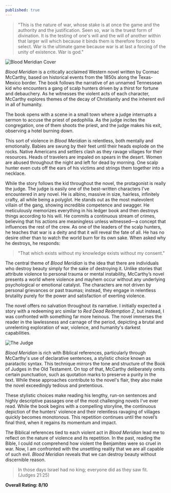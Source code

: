 ```yaml
---
published: true
---
```

> "This is the nature of war, whose stake is at once the game and the authority and the justification. Seen so, war is the truest form of divination. It is the testing of one's will and the will of another within that larger will which because it binds them is therefore forced to select. War is the ultimate game because war is at last a forcing of the unity of existence. War is god."

![Blood Meridian Cover](https://preview.redd.it/a-cover-for-blood-meridian-v0-wkgmu20372db1.jpg?auto=webp&s=9488893c9937860b7f9801ac8feae99d198ea1bc)

_Blood Meridian_ is a critically acclaimed Western novel written by Cormac McCarthy, based on historical events from the 1850s along the Texas-Mexico border. The book follows the narrative of an unnamed Tennessean kid who encounters a gang of scalp hunters driven by a thirst for fortune and debauchery. As he witnesses the violent acts of each character, McCarthy explores themes of the decay of Christianity and the inherent evil in all of humanity.

The book opens with a scene in a small town where a judge interrupts a sermon to accuse the priest of pedophilia. As the judge incites the congregation, one of them shoots the priest, and the judge makes his exit, observing a hotel burning down.

This sort of violence in _Blood Meridian_ is relentless, both mentally and emotionally. Babies are swung by their feet until their heads explode on the rocks. Native Americans and settlers clash as they ravage villages for their resources. Heads of travelers are impaled on spears in the desert. Women are abused throughout the night and left for dead by morning. One scalp hunter even cuts off the ears of his victims and strings them together into a necklace.

While the story follows the kid throughout the novel, the protagonist is really the judge. The judge is easily one of the best-written characters I've encountered in any novel. He is albino, massive in size, hairless, infinitely crafty, all while being a polyglot. He stands out as the most malevolent villain of the gang, showing incredible competence and swagger. He meticulously memorizes everything in his ledger book and then destroys things according to his will. He commits a continuous stream of crimes, believing that his actions are meaningless unless witnessed—a concept that influences the rest of the crew. As one of the leaders of the scalp hunters, he teaches that war is a deity and that it will reveal the fate of all. He has no desire other than to watch the world burn for its own sake. When asked why he destroys, he responds:

> "That which exists without my knowledge exists without my consent."

The central theme of _Blood Meridian_ is the idea that there are individuals who destroy beauty simply for the sake of destroying it. Unlike stories that attribute violence to personal trauma or mental instability, McCarthy’s novel presents a world where violence and mayhem occur without any underlying psychological or emotional catalyst. The characters are not driven by personal grievances or past traumas; instead, they engage in relentless brutality purely for the power and satisfaction of exerting violence.

The novel offers no salvation throughout its narrative. I initially expected a story with a redeeming arc similar to _Red Dead Redemption 2_, but instead, I was confronted with something far more heinous. The novel immerses the reader in the lawlessness and carnage of the period, depicting a brutal and unrelenting exploration of war, violence, and humanity's darkest capabilities.

![The Judge](https://substackcdn.com/image/fetch/f_auto,q_auto:good,fl_progressive:steep/https://substack-post-media.s3.amazonaws.com/public/images/a78623e0-24b3-4321-94cb-ff642e40e5d3_1231x1373.jpeg)

_Blood Meridian_ is rich with Biblical references, particularly through McCarthy's use of declarative sentences, a stylistic choice known as paratactic syntax. This technique mirrors the tone and structure of the Book of Judges in the Old Testament. On top of that, McCarthy deliberately omits certain punctuation, such as quotation marks to preserve a purity in the text. While these approaches contribute to the novel's flair, they also make the novel exceedingly tedious and pretentious.

These stylistic choices make reading his lengthy, run-on sentences and highly descriptive passages one of the most challenging novels I've ever read. While the book begins with a compelling storyline, the continuous depiction of the hunters' violence and their relentless ravaging of villages quickly becomes monotonous. This repetition continues until the novel’s final third, when it regains its momentum and impact.

The Biblical references tied to each violent act in _Blood Meridian_ lead me to reflect on the nature of violence and its repetition. In the past, reading the Bible, I could not comprehend how violent the Benjamites were so cruel in war. Now, I am confronted with the unsettling reality that we are all capable of such evil. _Blood Meridian_ reveals that we can destroy beauty without discernible reason.

> In those days Israel had no king; everyone did as they saw fit. (Judges 21:25)

**Overall Rating: 8/10**
